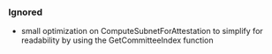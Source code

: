 ### Ignored

- small optimization on ComputeSubnetForAttestation to simplify for readability by using the GetCommitteeIndex function